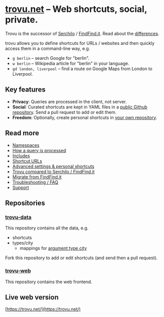 # [trovu.net](https://trovu.net/) – Web shortcuts, social, private.

Trovu is the successor of [Serchilo](https://github.com/georgjaehnig/serchilo-drupal) / [FindFind.it](https://www.findfind.it/). Read about the [differences](legacy/differences.md).

trovu allows you to define shortcuts for URLs / websites and then quickly access them in a command-line way, e.g.

- `g berlin` – search Google for "berlin".
- `w berlin` – Wikipedia article for "berlin" in your language.
- `gd london, liverpool` – find a route on Google Maps from London to Liverpool.

## Key features

- **Privacy**: Queries are processed in the client, not server.
- **Social**: Curated shortcuts are kept in YAML files in a [public Github repository](https://github.com/trovu/trovu-data). Send a pull request to add or edit them.
- **Freedom**: Optionally, create personal shortcuts in [your own repository](https://github.com/trovu/trovu-data-user).

## Read more

- [Namespaces](Namespaces.md)
- [How a query is processed](How-a-query-is-processed.md)
- [Includes](Includes.md)
- [Shortcut URLs](Shortcut-URLs.md)
- [Advanced settings & personal shortcuts](https://github.com/trovu/trovu.github.io/wiki/Advanced-settings-&-personal-shortcuts)
- [Trovu compared to Serchilo / FindFind.it](Differences-to-Serchilo-and-FindFind.it.md)
- [Migrate from FindFind.it](Migrate-from-FindFind.it.md)
- [Troubleshooting / FAQ](Troubleshooting.md)
- [Support](Support.md)

## Repositories

### [trovu-data](https://github.com/trovu/trovu-data)

This repository contains all the data, e.g.

- shortcuts
- types/city
  - mappings for [argument type _city_](https://github.com/trovu/trovu.github.io/wiki/Shortcut-URLs#city)

Fork this repository to add or edit shortcuts (and send then a pull request).

### [trovu-web](https://github.com/trovu/trovu-web)

This repository contains the web frontend.

## Live web version

[https://trovu.net/](https://trovu.net/)
